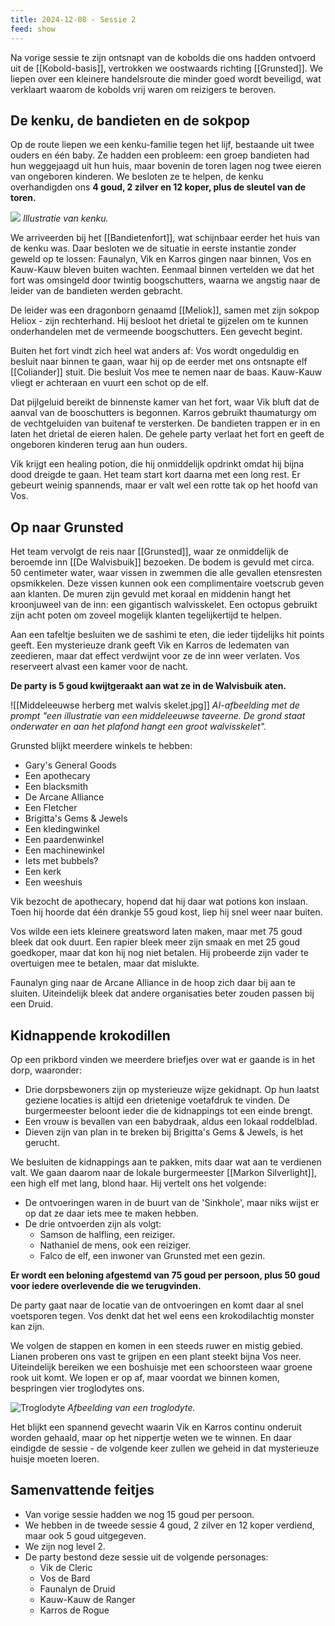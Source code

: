 ```yaml
---
title: 2024-12-08 - Sessie 2
feed: show
---
```

Na vorige sessie te zijn ontsnapt van de kobolds die ons hadden ontvoerd uit de [[Kobold-basis]], vertrokken we oostwaards richting [[Grunsted]]. We liepen over een kleinere handelsroute die minder goed wordt beveiligd, wat verklaart waarom de kobolds vrij waren om reizigers te beroven.

## De kenku, de bandieten en de sokpop

Op de route liepen we een kenku-familie tegen het lijf, bestaande uit twee ouders en één baby. Ze hadden een probleem: een groep bandieten had hun weggejaagd uit hun huis, maar bovenin de toren lagen nog twee eieren van ongeboren kinderen. We besloten ze te helpen, de kenku overhandigden ons **4 goud, 2 zilver en 12 koper, plus de sleutel van de toren.**

![](https://static.wikia.nocookie.net/forgottenrealms/images/8/8f/Companion_Kenku_NW.png/revision/latest?cb=20211218055917)
*Illustratie van kenku.*

We arriveerden bij het [[Bandietenfort]], wat schijnbaar eerder het huis van de kenku was. Daar besloten we de situatie in eerste instantie zonder geweld op te lossen: Faunalyn, Vik en Karros gingen naar binnen, Vos en Kauw-Kauw bleven buiten wachten. Eenmaal binnen vertelden we dat het fort was omsingeld door twintig boogschutters, waarna we angstig naar de leider van de bandieten werden gebracht.

De leider was een dragonborn genaamd [[Meliok]], samen met zijn sokpop Heliox - zijn rechterhand. Hij besloot het drietal te gijzelen om te kunnen onderhandelen met de vermeende boogschutters. Een gevecht begint.

Buiten het fort vindt zich heel wat anders af: Vos wordt ongeduldig en besluit naar binnen te gaan, waar hij op de eerder met ons ontsnapte elf [[Coliander]] stuit. Die besluit Vos mee te nemen naar de baas. Kauw-Kauw vliegt er achteraan en vuurt een schot op de elf. 

Dat pijlgeluid bereikt de binnenste kamer van het fort, waar Vik bluft dat de aanval van de booschutters is begonnen. Karros gebruikt thaumaturgy om de vechtgeluiden van buitenaf te versterken. De bandieten trappen er in en laten het drietal de eieren halen. De gehele party verlaat het fort en geeft de ongeboren kinderen terug aan hun ouders. 

Vik krijgt een healing potion, die hij onmiddelijk opdrinkt omdat hij bijna dood dreigde te gaan. Het team start kort daarna met een long rest. Er gebeurt weinig spannends, maar er valt wel een rotte tak op het hoofd van Vos.

## Op naar Grunsted

Het team vervolgt de reis naar [[Grunsted]], waar ze onmiddelijk de beroemde inn [[De Walvisbuik]] bezoeken. De bodem is gevuld met circa. 50 centimeter water, waar vissen in zwemmen die alle gevallen etensresten opsmikkelen. Deze vissen kunnen ook een complimentaire voetscrub geven aan klanten. De muren zijn gevuld met koraal en middenin hangt het kroonjuweel van de inn: een gigantisch walvisskelet. Een octopus gebruikt zijn acht poten om zoveel mogelijk klanten tegelijkertijd te helpen.

Aan een tafeltje besluiten we de sashimi te eten, die ieder tijdelijks hit points geeft. Een mysterieuze drank geeft Vik en Karros de ledematen van zeedieren, maar dat effect verdwijnt voor ze de inn weer verlaten. Vos reserveert alvast een kamer voor de nacht.

**De party is 5 goud kwijtgeraakt aan wat ze in de Walvisbuik aten.**

![[Middeleeuwse herberg met walvis skelet.jpg]]
*AI-afbeelding met de prompt "een illustratie van een middeleeuwse taveerne. De grond staat onderwater en aan het plafond hangt een groot walvisskelet".*

Grunsted blijkt meerdere winkels te hebben:

- Gary's General Goods
- Een apothecary
- Een blacksmith
- De Arcane Alliance
- Een Fletcher
- Brigitta's Gems & Jewels
- Een kledingwinkel
- Een paardenwinkel
- Een machinewinkel
- Iets met bubbels?
- Een kerk
- Een weeshuis

Vik bezocht de apothecary, hopend dat hij daar wat potions kon inslaan. Toen hij hoorde dat één drankje 55 goud kost, liep hij snel weer naar buiten.

Vos wilde een iets kleinere greatsword laten maken, maar met 75 goud bleek dat ook duurt. Een rapier bleek meer zijn smaak en met 25 goud goedkoper, maar dat kon hij nog niet betalen. Hij probeerde zijn vader te overtuigen mee te betalen, maar dat mislukte.

Faunalyn ging naar de Arcane Alliance in de hoop zich daar bij aan te sluiten. Uiteindelijk bleek dat andere organisaties beter zouden passen bij een Druid.

## Kidnappende krokodillen

Op een prikbord vinden we meerdere briefjes over wat er gaande is in het dorp, waaronder:

- Drie dorpsbewoners zijn op mysterieuze wijze gekidnapt. Op hun laatst geziene locaties is altijd een drietenige voetafdruk te vinden. De burgermeester beloont ieder die de kidnappings tot een einde brengt.
- Een vrouw is bevallen van een babydraak, aldus een lokaal roddelblad. 
- Dieven zijn van plan in te breken bij Brigitta's Gems & Jewels, is het gerucht.

We besluiten de kidnappings aan te pakken, mits daar wat aan te verdienen valt. We gaan daarom naar de lokale burgermeester [[Markon Silverlight]], een high elf met lang, blond haar. Hij vertelt ons het volgende:

- De ontvoeringen waren in de buurt van de 'Sinkhole', maar niks wijst er op dat ze daar iets mee te maken hebben.
- De drie ontvoerden zijn als volgt:
	- Samson de halfling, een reiziger.
	- Nathaniel de mens, ook een reiziger.
	- Falco de elf, een inwoner van Grunsted met een gezin.

**Er wordt een beloning afgestemd van 75 goud per persoon, plus 50 goud voor iedere overlevende die we terugvinden.**

De party gaat naar de locatie van de ontvoeringen en komt daar al snel voetsporen tegen. Vos denkt dat het wel eens een krokodilachtig monster kan zijn. 

We volgen de stappen en komen in een steeds ruwer en mistig gebied. Lianen proberen ons vast te grijpen en een plant steekt bijna Vos neer. Uiteindelijk bereiken we een boshuisje met een schoorsteen waar groene rook uit komt. We lopen er op af, maar voordat we binnen komen, bespringen vier troglodytes ons. 


![Troglodyte](https://www.aidedd.org/dnd/images/troglodyte.jpg "Troglodyte")
*Afbeelding van een troglodyte.*

Het blijkt een spannend gevecht waarin Vik en Karros continu onderuit worden gehaald, maar op het nippertje weten we te winnen. En daar eindigde de sessie - de volgende keer zullen we geheid in dat mysterieuze huisje moeten loeren.

## Samenvattende feitjes

- Van vorige sessie hadden we nog 15 goud per persoon.
- We hebben in de tweede sessie 4 goud, 2 zilver en 12 koper verdiend, maar ook 5 goud uitgegeven.
- We zijn nog level 2.
- De party bestond deze sessie uit de volgende personages:
	- Vik de Cleric
	- Vos de Bard
	- Faunalyn de Druid
	- Kauw-Kauw de Ranger
	- Karros de Rogue


